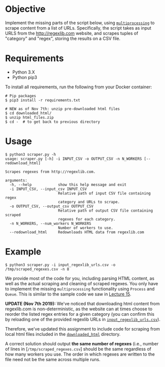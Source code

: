 # Objective

Implement the missing parts of the script below, using [`multiprocessing`](https://docs.python.org/2/library/multiprocessing.html)
to scrape content from a list of URLs. Specifically, the script takes as
input URLS from the http://regexlib.com website, and scrapes tuples of
"category" and "regex", storing the results on a CSV file.

# Requirements
* Python 3.X
* Python pip3

To install all requirements, run the following from your Docker container:

```
# Pip packages
$ pip3 install -r requirements.txt

# NEW as of Nov 7th: unzip pre-downloaded html files
$ cd downloaded_html/
$ unzip html_files.zip
$ cd -  # to get back to previous directory
```

# Usage

```
$ python3 scraper.py -h
usage: scraper.py [-h] -i INPUT_CSV -o OUTPUT_CSV -n N_WORKERS [--redownload_html]

Scrapes regexes from http://regexlib.com.

arguments:
  -h, --help            show this help message and exit
  -i INPUT_CSV, --input_csv INPUT_CSV
                        Relative path of input CSV file containing regex
                        category and URLs to scrape.
  -o OUTPUT_CSV, --output_csv OUTPUT_CSV
                        Relative path of output CSV file containing scraped
                        regexes for each category.
  -n N_WORKERS, --num_workers N_WORKERS
                        Number of workers to use.
  --redownload_html     Redownloads HTML data from regexlib.com
```

# Example

```
$ python3 scraper.py -i input_regexlib_urls.csv -o /tmp/scraped_regexes.csv -n 8
```

We provide most of the code for you, including parsing HTML content, as well as
the actual scraping and cleaning of scraped regexes. You only have to implement
the missing `multiprocessing` functionality using `Process` and `Queue`. This is
similar to the sample code we saw in [Lecture 15](http://dsg.csail.mit.edu/6.S080/lectures/lec15-code.zip).

**UPDATE (Nov 7th 2019):**
We've noticed that downloading html content from regexlib.com is
non-deterministic, as the website can at times choose to reorder the listed
regex entries for a given category (you can confirm this by reloading one of
the provided regexlib URLs in [`input_regexlib_urls.csv`](`input_regexlib_urls.csv`)).

Therefore, we've updated this assignment to include code for scraping from
local html files included in the [`downloaded_html`](downloaded_html/) directory.

A correct solution should output **the same number of regexes** (i.e., number of
lines in [`/tmp/scraped_regexes.csv`] should be the same regardless of how many
workers you use. The order in which regexes are written to the file need not be
the same across multiple runs.
